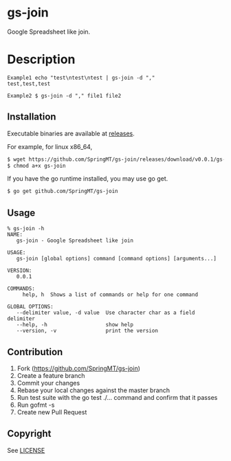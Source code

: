 # gs-join
Google Spreadsheet like join.

# Description

```
Example1 echo "test\ntest\ntest | gs-join -d ","
test,test,test

Example2 $ gs-join -d "," file1 file2
```

## Installation

Executable binaries are available at [releases](https://github.com/SpringMT/gs-join/releases).

For example, for linux x86_64, 

```bash
$ wget https://github.com/SpringMT/gs-join/releases/download/v0.0.1/gs-join_linux_amd64 -O gs-join 
$ chmod a+x gs-join 
```

If you have the go runtime installed, you may use go get. 

```bash
$ go get github.com/SpringMT/gs-join
```

## Usage

```
% gs-join -h
NAME:
   gs-join - Google Spreadsheet like join

USAGE:
   gs-join [global options] command [command options] [arguments...]

VERSION:
   0.0.1

COMMANDS:
     help, h  Shows a list of commands or help for one command

GLOBAL OPTIONS:
   --delimiter value, -d value  Use character char as a field delimiter
   --help, -h                   show help
   --version, -v                print the version
```

## Contribution

1. Fork (https://github.com/SpringMT/gs-join)
2. Create a feature branch
3. Commit your changes
4. Rebase your local changes against the master branch
5. Run test suite with the go test ./... command and confirm that it passes
6. Run gofmt -s
7. Create new Pull Request

## Copyright

See [LICENSE](./LICENSE)
